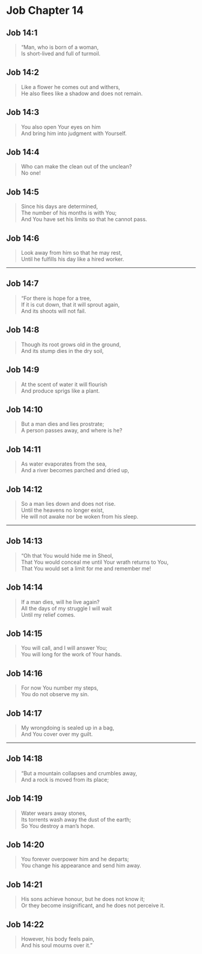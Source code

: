 # Job Chapter 14

## Job 14:1

> “Man, who is born of a woman,  
> Is short-lived and full of turmoil.

## Job 14:2

> Like a flower he comes out and withers,  
> He also flees like a shadow and does not remain.

## Job 14:3

> You also open Your eyes on him  
> And bring him into judgment with Yourself.

## Job 14:4

> Who can make the clean out of the unclean?  
> No one!

## Job 14:5

> Since his days are determined,  
> The number of his months is with You;  
> And You have set his limits so that he cannot pass.

## Job 14:6

> Look away from him so that he may rest,  
> Until he fulfills his day like a hired worker.

---

## Job 14:7

> “For there is hope for a tree,  
> If it is cut down, that it will sprout again,  
> And its shoots will not fail.

## Job 14:8

> Though its root grows old in the ground,  
> And its stump dies in the dry soil,

## Job 14:9

> At the scent of water it will flourish  
> And produce sprigs like a plant.

## Job 14:10

> But a man dies and lies prostrate;  
> A person passes away, and where is he?

## Job 14:11

> As water evaporates from the sea,  
> And a river becomes parched and dried up,

## Job 14:12

> So a man lies down and does not rise.  
> Until the heavens no longer exist,  
> He will not awake nor be woken from his sleep.

---

## Job 14:13

> “Oh that You would hide me in Sheol,  
> That You would conceal me until Your wrath returns to You,  
> That You would set a limit for me and remember me!

## Job 14:14

> If a man dies, will he live again?  
> All the days of my struggle I will wait  
> Until my relief comes.

## Job 14:15

> You will call, and I will answer You;  
> You will long for the work of Your hands.

## Job 14:16

> For now You number my steps,  
> You do not observe my sin.

## Job 14:17

> My wrongdoing is sealed up in a bag,  
> And You cover over my guilt.

---

## Job 14:18

> “But a mountain collapses and crumbles away,  
> And a rock is moved from its place;

## Job 14:19

> Water wears away stones,  
> Its torrents wash away the dust of the earth;  
> So You destroy a man’s hope.

## Job 14:20

> You forever overpower him and he departs;  
> You change his appearance and send him away.

## Job 14:21

> His sons achieve honour, but he does not know it;  
> Or they become insignificant, and he does not perceive it.

## Job 14:22

> However, his body feels pain,  
> And his soul mourns over it.”
